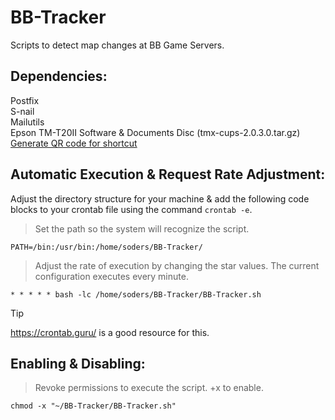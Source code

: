 # BB-Tracker
Scripts to detect map changes at BB Game Servers.

## Dependencies:
Postfix\
S-nail\
Mailutils\
Epson TM-T20II Software & Documents Disc (tmx-cups-2.0.3.0.tar.gz)\
[Generate QR code for shortcut](https://www.icloud.com/shortcuts/aa7df045d7d44df4a41698014e80e1c2)

## Automatic Execution & Request Rate Adjustment:
Adjust the directory structure for your machine & add the following code blocks to your crontab file using the command ```crontab -e```.

> Set the path so the system will recognize the script.
> 
```PATH=/bin:/usr/bin:/home/soders/BB-Tracker/```

> Adjust the rate of execution by changing the star values. The current configuration executes every minute.

```* * * * * bash -lc /home/soders/BB-Tracker/BB-Tracker.sh```

> [!TIP]
> https://crontab.guru/ is a good resource for this.

## Enabling & Disabling:
> Revoke permissions to execute the script. +x to enable.

```chmod -x "~/BB-Tracker/BB-Tracker.sh"```
